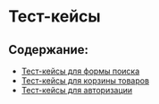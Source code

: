 # Тест-кейсы

## Содержание:
- [Тест-кейсы для формы поиска](#форма-поиска)
- [Тест-кейсы для корзины товаров](#корзина-товаров)
- [Тест-кейсы для авторизации](#авторизация)
